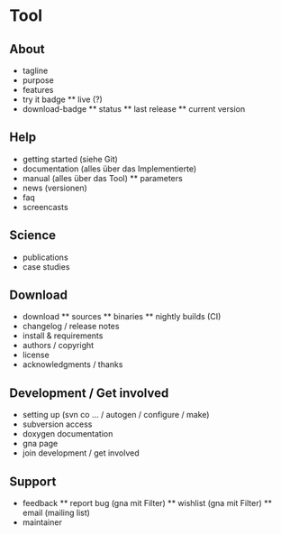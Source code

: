 # Tool

## About

* tagline
* purpose
* features
* try it badge
** live (?)
* download-badge
** status
** last release
** current version 

## Help

* getting started (siehe Git)
* documentation (alles über das Implementierte)
* manual (alles über das Tool)
** parameters
* news (versionen)
* faq
* screencasts

## Science

* publications
* case studies

## Download

* download
** sources
** binaries
** nightly builds (CI)
* changelog / release notes
* install & requirements
* authors / copyright
* license
* acknowledgments / thanks

## Development / Get involved

* setting up (svn co … / autogen / configure / make)
* subversion access
* doxygen documentation
* gna page
* join development / get involved

## Support

* feedback
** report bug (gna mit Filter)
** wishlist (gna mit Filter)
** email (mailing list)
* maintainer
